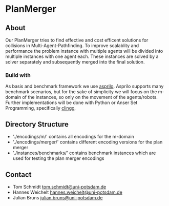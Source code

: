 # PlanMerger

## About

Our PlanMerger tries to find effective and cost efficent solutions for collisions in Multi-Agent-Pathfinding.
To improve scalablity and performance the problem instance with multiple agents will be divided into multiple instances with one agent each.
These instances are solved by a solver separately and subsequently merged into the final solution.


### Build with

As basis and benchmark framework we use [asprilo](https://asprilo.github.io/).
Asprilo supports many benchmark scenarios, but for the sake of simplicity we will focus on the m-domain of the instances, so only on the movement of the agents/robots.
Further implementations will be done with Python or Anser Set Programming, specifically [clingo](https://potassco.org/clingo/).


## Directory Structure

- './encodings/m/' contains all encodings for the m-domain
- './encodings/merger/' contains different encoding versions for the plan merger
- './instances/benchmarks/' contains benchmark instances which are used for testing the plan merger encodings


## Contact

- Tom Schmidt tom.schmidt@uni-potsdam.de
- Hannes Weichelt hannes.weichelt@uni-potsdam.de
- Julian Bruns julian.bruns@uni-potsdam.de

